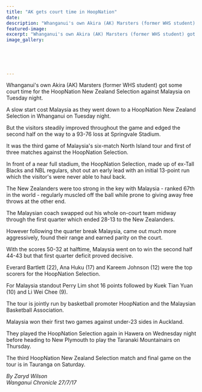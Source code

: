 ```yaml
---
title: "AK gets court time in HoopNation"
date: 
description: "Whanganui's own Akira (AK) Marsters (former WHS student) got some court time for the HoopNation NZ Selection against Malaysia on Tuesday night..."
featured-image: 
excerpt: "Whanganui's own Akira (AK) Marsters (former WHS student) got some court time for the HoopNation New Zealand Selection against Malaysia on Tuesday night."
image_gallery:
	
	
	
	
	
---
```


<p>Whanganui's own Akira (AK) Marsters (former WHS student) got some court time for the HoopNation New Zealand Selection against Malaysia on Tuesday night.</p>
<p class="element element-paragraph">A slow start cost Malaysia as they went down to a HoopNation New Zealand Selection in Whanganui on Tuesday night.</p>
<p class="element element-paragraph">But the visitors steadily improved throughout the game and edged the second half on the way to a 93-76 loss at Springvale Stadium.</p>
<p class="element element-paragraph">It was the third game of Malaysia's six-match North Island tour and first of three matches against the HoopNation Selection.</p>
<p class="element element-paragraph">In front of a near full stadium, the HoopNation Selection, made up of ex-Tall Blacks and NBL regulars, shot out an early lead with an initial 13-point run which the visitor's were never able to haul back.</p>
<p class="element element-paragraph">The New Zealanders were too strong in the key with Malaysia - ranked 67th in the world - regularly muscled off the ball while prone to giving away free throws at the other end.</p>
<p class="element element-paragraph">The Malaysian coach swapped out his whole on-court team midway through the first quarter which ended 28-13 to the New Zealanders.</p>
<p class="element element-paragraph">However following the quarter break Malaysia, came out much more aggressively, found their range and earned parity on the court.</p>
<p class="element element-paragraph">With the scores 50-32 at halftime, Malaysia went on to win the second half 44-43 but that first quarter deficit proved decisive.</p>
<p class="element element-paragraph">Everard Bartlett (22), Ana Huku (17) and Kareem Johnson (12) were the top scorers for the HoopNation Selection.</p>
<p class="element element-paragraph">For Malaysia standout Perry Lim shot 16 points followed by Kuek Tian Yuan (10) and Li Wei Chee (9).</p>
<p class="element element-paragraph">The tour is jointly run by basketball promoter HoopNation and the Malaysian Basketball Association.</p>
<p class="element element-paragraph">Malaysia won their first two games against under-23 sides in Auckland.</p>
<p class="element element-paragraph">They played the HoopNation Selection again in Hawera on Wednesday night before heading to New Plymouth to play the Taranaki Mountainairs on Thursday.</p>
<p class="element element-paragraph">The third HoopNation New Zealand Selection match and final game on the tour is in Tauranga on Saturday.</p>
<p class="element element-paragraph"><em>By Zaryd Wilson</em><br /><em>Wanganui Chronicle 27/7/17</em></p>

